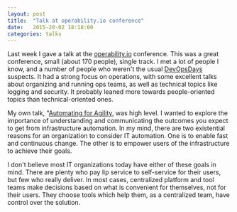 ```yaml
---
layout: post
title:  "Talk at operability.io conference"
date:   2015-20-02 18:18:00
categories: talks
---
```


Last week I gave a talk at the <a href="http://operability.io/">operability.io</a> conference. This was a great conference, small (about 170 people), single track. I met a lot of people I know, and a number of people who weren't the usual <a href="http://www.devopsdays.org/">DevOpsDays</a> suspects. It had a strong focus on operations, with some excellent talks about organizing and running ops teams, as well as technical topics like logging and security. It probably leaned more towards people-oriented topics than technical-oriented ones.

My own talk, "<a href="https://www.youtube.com/watch?v=a4PuAkI7uGg">Automating for Agility</a>, was high level. I wanted to explore the importance of understanding and communicating the outcomes you expect to get from infrastructure automation. In my mind, there are two existential reasons for an organization to consider IT automation. One is to enable fast and continuous change. The other is to empower users of the infrastructure to achieve their goals.

I don't believe most IT organizations today have either of these goals in mind. There are plenty who pay lip service to self-service for their users, but few who really deliver. In most cases, centralized platform and tool teams make decisions based on what is convenient for themselves, not for their users. They choose tools which help them, as a centralized team, have control over the solution.

